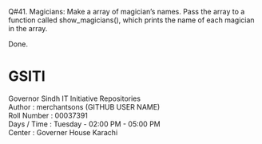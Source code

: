 Q#41. Magicians: Make a array of magician’s names. Pass the array to a function called show_magicians(),
      which prints the name of each magician in the array.

Done.


# GSITI
Governor Sindh IT Initiative Repositories <br>
Author       : merchantsons (GITHUB USER NAME) <br>
Roll Number  : 00037391 <br>
Days / Time  : Tuesday - 02:00 PM - 05:00 PM <br>
Center       : Governer House Karachi <br>
